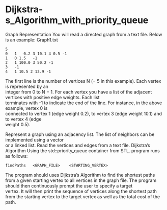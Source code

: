 # Dijkstra-s_Algorithm_with_priority_queue


Graph	Representation
You	will	read	a	directed	graph	from	a	text	file.	Below	is	an	example:
Graph1.txt	
```
5	
0	1	0.2 3 10.1 4 0.5 -1	
1	0 1.5	-1	
2	1 100.0	3 50.2 -1	
3	-1
4	1 10.5 2 13.9 -1
```
The	first	line	is	the	number	of	vertices N (=	5	in	this	example).	Each	vertex	is	represented	by	an	
integer	from	0 to N − 1.	
For	each	vertex	you	have	a	list	of	the	adjacent	vertices	with	positive	edge	weights.	Each	list	
terminates	with	-1	to	indicate	the	end	of	the	line.	 For	instance,	in	the	above	example,	vertex	0	is	
connected	to	vertex	1	(edge	weight	0.2),	to	vertex	3	(edge	weight	10.1)	and	to	vertex	4	(edge	
weight	0.5).

Represent	a	graph	using	an	adjacency	list.	The	list	of	neighbors	can	be	implemented	using	a	vector	
or	a	linked	list.	Read	the	vertices	and	edges	from	a	text	file.
Dijkstra’s	Algorithm
Using the	std::priority_queue container	from	STL.
program	runs	as	follows:
```
findPaths	<GRAPH_FILE>	<STARTING_VERTEX>
```
The	program	should	uses	Dijkstra’s	Algorithm	to	find	the	shortest	paths	from	a	given	starting	vertex	to	all	
vertices	in the	graph	file. The	program	should	then	continuously	prompt	the	user	to	specify	a	target	
vertex.	It	will	then	print	the	sequence	of	vertices	along	the	shortest	path	from	the	starting	vertex	to	the	
target	vertex	as	well	as	the	total	cost	of	the	path.

